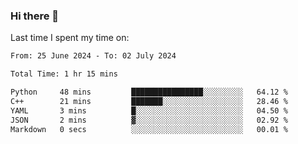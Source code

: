 ### Hi there 👋

<!--
**Grav1tum/Grav1tum** is a ✨ _special_ ✨ repository because its `README.md` (this file) appears on your GitHub profile.

Here are some ideas to get you started:

- 🔭 I’m currently working on ...
- 🌱 I’m currently learning ...
- 👯 I’m looking to collaborate on ...
- 🤔 I’m looking for help with ...
- 💬 Ask me about ...
- 📫 How to reach me: ...
- 😄 Pronouns: ...
- ⚡ Fun fact: ...
-->
Last time I spent my time on:
<!--START_SECTION:waka-->

```txt
From: 25 June 2024 - To: 02 July 2024

Total Time: 1 hr 15 mins

Python     48 mins         ████████████████░░░░░░░░░   64.12 %
C++        21 mins         ███████░░░░░░░░░░░░░░░░░░   28.46 %
YAML       3 mins          █░░░░░░░░░░░░░░░░░░░░░░░░   04.50 %
JSON       2 mins          ▓░░░░░░░░░░░░░░░░░░░░░░░░   02.92 %
Markdown   0 secs          ░░░░░░░░░░░░░░░░░░░░░░░░░   00.01 %
```

<!--END_SECTION:waka-->
